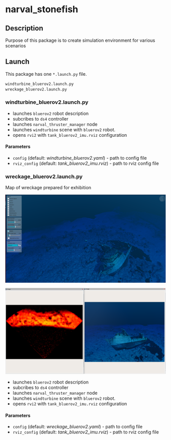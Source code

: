 # narval_stonefish

## Description

Purpose of this package is to create simulation environment for various scenarios

## Launch

This package has one `*.launch.py` file. 

```bash
windturbine_bluerov2.launch.py
wreckage_bluerov2.launch.py
```

### windturbine_bluerov2.launch.py

- launches `bluerov2` robot description
- subcribes to `ds4` controller
- launches `narval_thruster_manager` node
- launches `windturbine` scene with `bluerov2` robot.
- opens `rvi2` with `tank_bluerov2_imu.rviz` configuration

#### Parameters

- `config` (default: *windturbine_bluerov2.yaml*) - path to config file
- `rviz_config` (default: *tank_bluerov2_imu.rviz*) - path to rviz config file

### wreckage_bluerov2.launch.py

Map of wreckage prepared for exhibition

![Map](./docs/images/Screenshot%20from%202025-04-01%2010-11-50.png)

![rviz](./docs/images/Screenshot%20from%202025-04-01%2010-15-25.png)


- launches `bluerov2` robot description
- subcribes to `ds4` controller
- launches `narval_thruster_manager` node
- launches `windturbine` scene with `bluerov2` robot.
- opens `rvi2` with `tank_bluerov2_imu.rviz` configuration

#### Parameters

- `config` (default: *wreckage_bluerov2.yaml*) - path to config file
- `rviz_config` (default: *tank_bluerov2_imu.rviz*) - path to rviz config file
